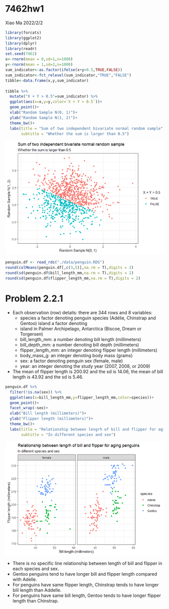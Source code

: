 7462hw1
================
Xiao Ma
2022/2/2

``` r
library(forcats)
library(ggplot2)
library(dplyr)
library(readr)
set.seed(7462)
x<-rnorm(mean = 0,sd=1,n=1000)
y<-rnorm(mean = 1,sd=2,n=1000)
sum_indicator<-as.factor(ifelse(x+y>0.5,TRUE,FALSE))
sum_indicator<-fct_relevel(sum_indicator,"TRUE","FALSE")
tibble<-data.frame(x,y,sum_indicator)

tibble %>%
  mutate("X + Y > 0.5"=sum_indicator) %>%
  ggplot(aes(x=x,y=y,color=`X + Y > 0.5`))+
  geom_point()+
  xlab("Random Sample N(0, 1)")+
  ylab("Random Sample N(1, 2)")+
  theme_bw()+
  labs(title = "Sum of two independent bivariate normal random sample",
       subtitle = "Whether the sum is larger than 0.5")
```

![](pubh7462_hw1_ma000332_files/figure-gfm/unnamed-chunk-1-1.png)<!-- -->

``` r
penguin.df <- read_rds("./data/penguin.RDS")
round(colMeans(penguin.df[,c(3,5)],na.rm = T),digits = 2)
round(sd(penguin.df$bill_length_mm,na.rm = T),digits = 2)
round(sd(penguin.df$flipper_length_mm,na.rm = T),digits = 2)
```

# Problem 2.2.1

-   Each observation (row) details: there are 344 rows and 8 variables:
    -   species a factor denoting penguin species (Adélie, Chinstrap and
        Gentoo) island a factor denoting
    -   island in Palmer Archipelago, Antarctica (Biscoe, Dream or
        Torgersen)
    -   bill\_length\_mm: a number denoting bill length (millimeters)
    -   bill\_depth\_mm: a number denoting bill depth (millimeters)
    -   flipper\_length\_mm: an integer denoting flipper length
        (millimeters)
    -   body\_mass\_g: an integer denoting body mass (grams)
    -   sex: a factor denoting penguin sex (female, male)
    -   year: an integer denoting the study year (2007, 2008, or 2009)
-   The mean of flipper length is 200.92 and the sd is 14.06, the mean
    of bill length is 43.92 and the sd is 5.46.

``` r
penguin.df %>%
  filter(!is.na(sex)) %>%
  ggplot(aes(x=bill_length_mm,y=flipper_length_mm,color=species))+
  geom_point()+
  facet_wrap(~sex)+
  xlab("Bill length (millimeters)")+
  ylab("Flipper length (millimeters)")+
  theme_bw()+
  labs(title = "Relationship between lengrh of bill and flipper for aging penguins",
       subtitle = "In different species and sex")
```

![](pubh7462_hw1_ma000332_files/figure-gfm/unnamed-chunk-3-1.png)<!-- -->

-   There is no specific line relationship between length of bill and
    flipper in each species and sex.
-   Gentoo penguins tend to have longer bill and flipper length compared
    with Adelle.
-   For penguins have same flipper length, Chinstrap tends to have
    longer bill length than Addelle.
-   For penguins have same bill length, Gentoo tends to have longer
    flipper length than Chinstrap.
